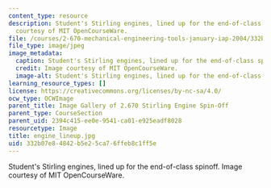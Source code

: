 ```yaml
---
content_type: resource
description: Student's Stirling engines, lined up for the end-of-class spinoff. Image
  courtesy of MIT OpenCourseWare.
file: /courses/2-670-mechanical-engineering-tools-january-iap-2004/332b07e84842b5e25ca76ffeb8c1ff5e_engine_lineup.jpg
file_type: image/jpeg
image_metadata:
  caption: Student's Stirling engines, lined up for the end-of-class spinoff.
  credit: Image courtesy of MIT OpenCourseWare.
  image-alt: Student's Stirling engines, lined up for the end-of-class spinoff.
learning_resource_types: []
license: https://creativecommons.org/licenses/by-nc-sa/4.0/
ocw_type: OCWImage
parent_title: Image Gallery of 2.670 Stirling Engine Spin-Off
parent_type: CourseSection
parent_uid: 2394c415-ee0e-9541-ca01-e925eadf8028
resourcetype: Image
title: engine_lineup.jpg
uid: 332b07e8-4842-b5e2-5ca7-6ffeb8c1ff5e
---
```

Student's Stirling engines, lined up for the end-of-class spinoff. Image courtesy of MIT OpenCourseWare.